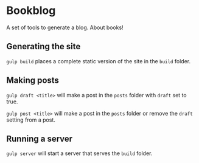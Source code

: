 # Bookblog

A set of tools to generate a blog. About books!

## Generating the site

`gulp build` places a complete static version of the site in the `build` folder.

## Making posts

`gulp draft <title>` will make a post in the `posts` folder with `draft` set to true.

`gulp post <title>` will make a post in the `posts` folder or remove the `draft` setting from a post.

## Running a server

`gulp server` will start a server that serves the `build` folder.
